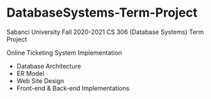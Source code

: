 # DatabaseSystems-Term-Project
Sabanci University Fall 2020-2021 CS 306 (Database Systems) Term Project

Online Ticketing System Implementation
  - Database Architecture 
  - ER Model 
  - Web Site Design
  - Front-end & Back-end Implementations
